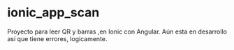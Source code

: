 # ionic_app_scan
Proyecto para leer QR y barras ,en Ionic con Angular.
Aún esta en desarrollo así que tiene errores, logicamente.
